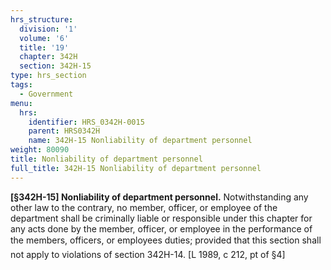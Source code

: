 ```yaml
---
hrs_structure:
  division: '1'
  volume: '6'
  title: '19'
  chapter: 342H
  section: 342H-15
type: hrs_section
tags:
  - Government
menu:
  hrs:
    identifier: HRS_0342H-0015
    parent: HRS0342H
    name: 342H-15 Nonliability of department personnel
weight: 80090
title: Nonliability of department personnel
full_title: 342H-15 Nonliability of department personnel
---
```

**[§342H-15] Nonliability of department personnel.** Notwithstanding any other law to the contrary, no member, officer, or employee of the department shall be criminally liable or responsible under this chapter for any acts done by the member, officer, or employee in the performance of the members, officers, or employees duties; provided that this section shall not apply to violations of section 342H-14\. [L 1989, c 212, pt of §4]